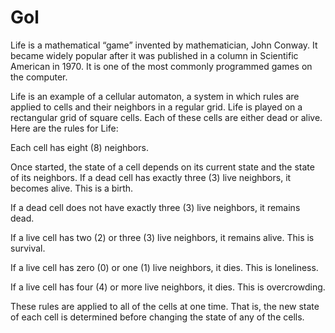 # Gol
Life is a mathematical “game” invented by mathematician, John Conway. It became widely popular after it was published in a column in Scientific American in 1970. It is one of the most commonly programmed games on the computer.

Life is an example of a cellular automaton, a system in which rules are applied to cells and their neighbors in a regular grid. Life is played on a rectangular grid of square cells. Each of these cells are either dead or alive. Here are the rules for Life:

Each cell has eight (8) neighbors.

Once started, the state of a cell depends on its current state and the state of its neighbors.
If a dead cell has exactly three (3) live neighbors, it becomes alive. This is a birth.

If a dead cell does not have exactly three (3) live neighbors, it remains dead.

If a live cell has two (2) or three (3) live neighbors, it remains alive. This is survival.

If a live cell has zero (0) or one (1) live neighbors, it dies. This is loneliness.

If a live cell has four (4) or more live neighbors, it dies. This is overcrowding.

These rules are applied to all of the cells at one time. That is, the new state of each cell is determined before changing the state of any of the cells.
